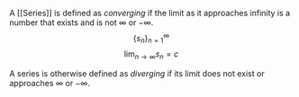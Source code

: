 A [[Series]] is defined as _converging_ if the limit as it approaches infinity is a number that exists and is not $\infty$ or $-\infty$.
$$\{s_n\}^\infty_{n=1}$$
$$\lim_{n\rightarrow \infty}s_n = c$$

A series is otherwise defined as _diverging_ if its limit does not exist or approaches $\infty$ or $-\infty$.